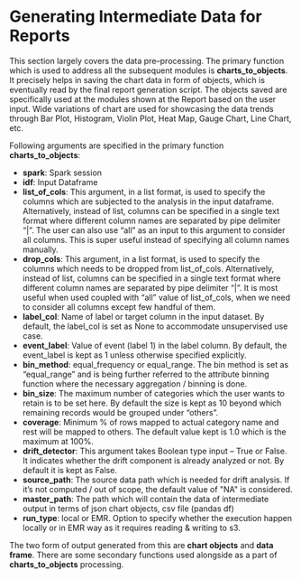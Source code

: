 # Generating Intermediate Data for Reports

This section largely covers the data pre–processing. The primary function which is used to address all the subsequent modules is **charts_to_objects**. It precisely helps in saving the chart data in form of objects, which is eventually read by the final report generation script. The objects saved are specifically used at the modules shown at the Report based on the user input. Wide variations of chart are used for showcasing the data trends through Bar Plot, Histogram, Violin Plot, Heat Map, Gauge Chart, Line Chart, etc.

Following arguments are specified in the primary function **charts_to_objects**:

- **spark**: Spark session
- **idf**: Input Dataframe
- **list_of_cols**: This argument, in a list format, is used to specify the columns which are subjected to the analysis in the input dataframe. Alternatively, instead of list, columns can be specified in a single text format where different column names are separated by pipe delimiter “|”. The user can also use “all” as an input to this argument to consider all columns. This is super useful instead of specifying all column names manually.
- **drop_cols**: This argument, in a list format, is used to specify the columns which needs to be dropped from list_of_cols. Alternatively, instead of list, columns can be specified in a single text format where different column names are separated by pipe delimiter “|”. It is most useful when used coupled with “all” value of list_of_cols, when we need to consider all columns except few handful of them.
- **label_col**: Name of label or target column in the input dataset. By default, the label_col is set as None to accommodate unsupervised use case.
- **event_label**: Value of event (label 1) in the label column. By default, the event_label is kept as 1 unless otherwise specified explicitly.
- **bin_method**: equal_frequency or equal_range. The bin method is set as “equal_range” and is being further referred to the attribute binning function where the necessary aggregation / binning is done. 
- **bin_size**: The maximum number of categories which the user wants to retain is to be set here. By default the size is kept as 10 beyond which remaining records would be grouped under “others”.
- **coverage**: Minimum % of rows mapped to actual category name and rest will be mapped to others. The default value kept is 1.0 which is the maximum at 100%.
- **drift_detector**: This argument takes Boolean type input – True or False. It indicates whether the drift component is already analyzed or not. By default it is kept as False.
- **source_path**: The source data path which is needed for drift analysis. If it’s not computed / out of scope, the default value of "NA" is considered.
- **master_path**: The path which will contain the data of intermediate output in terms of json chart objects, csv file (pandas df)
- **run_type**: local or EMR. Option to specify whether the execution happen locally or in EMR way as it requires reading & writing to s3.

The two form of output generated from this are **chart objects** and **data frame**. There are some secondary functions used alongside as a part of **charts_to_objects** processing.

